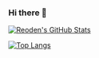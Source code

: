 ### Hi there 👋

<!--
**reoden/reoden** is a ✨ _special_ ✨ repository because its `README.md` (this file) appears on your GitHub profile.

Here are some ideas to get you started:

- 🔭 I’m currently working on ...
- 🌱 I’m currently learning ...
- 👯 I’m looking to collaborate on ...
- 🤔 I’m looking for help with ...
- 💬 Ask me about ...
- 📫 How to reach me: ...
- 😄 Pronouns: ...
- ⚡ Fun fact: ...
-->

<!-- [<img align="center" width="50%" src="https://github-readme-stats.vercel.app/api?username=Reoden&show_icons=true&theme=nord">]() -->
[![Reoden's GitHub Stats](https://github-readme-stats.vercel.app/api?username=reoden&count_private=true&show_icons=true&theme=shadow_blue)](https://github.com/reoden)

[![Top Langs](https://github-readme-stats.vercel.app/api/top-langs/?username=reoden&theme=shadow_blue)](https://github.com/reoden)

